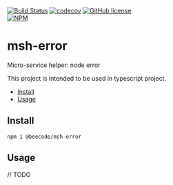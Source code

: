[![Build Status](https://beecode.semaphoreci.com/badges/msh-error/branches/main.svg?style=shields)](https://beecode.semaphoreci.com/projects/msh-error)
[![codecov](https://codecov.io/gh/beecode-rs/msh-error/branch/main/graph/badge.svg?token=fHc0YaxEiB)](https://codecov.io/gh/beecode-rs/msh-error)
[![GitHub license](https://img.shields.io/github/license/beecode-rs/msh-error)](https://github.com/beecode-rs/msh-error/blob/main/LICENSE)  
[![NPM](https://nodei.co/npm/@beecode/msh-error.png)](https://nodei.co/npm/@beecode/msh-error)

# msh-error

Micro-service helper: node error

This project is intended to be used in typescript project.

<!-- toc -->

- [Install](#install)
- [Usage](#usage)

<!-- tocstop -->

## Install

`npm i @beecode/msh-error`

## Usage

// TODO
